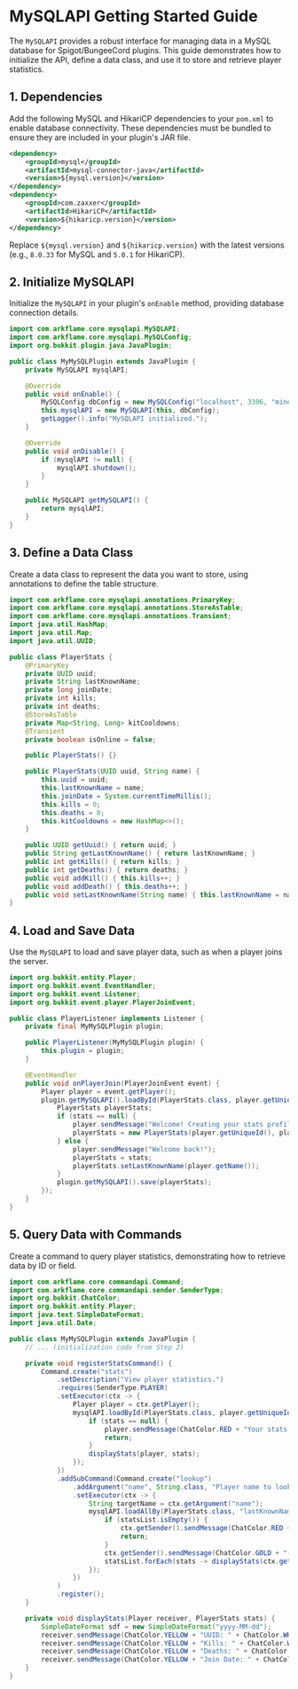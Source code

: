 # MySQLAPI Getting Started Guide

The `MySQLAPI` provides a robust interface for managing data in a MySQL database for Spigot/BungeeCord plugins. This guide demonstrates how to initialize the API, define a data class, and use it to store and retrieve player statistics.

## 1. Dependencies

Add the following MySQL and HikariCP dependencies to your `pom.xml` to enable database connectivity. These dependencies must be bundled to ensure they are included in your plugin's JAR file.

```xml
<dependency>
    <groupId>mysql</groupId>
    <artifactId>mysql-connector-java</artifactId>
    <version>${mysql.version}</version>
</dependency>
<dependency>
    <groupId>com.zaxxer</groupId>
    <artifactId>HikariCP</artifactId>
    <version>${hikaricp.version}</version>
</dependency>
```

Replace `${mysql.version}` and `${hikaricp.version}` with the latest versions (e.g., `8.0.33` for MySQL and `5.0.1` for HikariCP).

## 2. Initialize MySQLAPI

Initialize the `MySQLAPI` in your plugin's `onEnable` method, providing database connection details.

```java
import com.arkflame.core.mysqlapi.MySQLAPI;
import com.arkflame.core.mysqlapi.MySQLConfig;
import org.bukkit.plugin.java.JavaPlugin;

public class MyMySQLPlugin extends JavaPlugin {
    private MySQLAPI mysqlAPI;

    @Override
    public void onEnable() {
        MySQLConfig dbConfig = new MySQLConfig("localhost", 3306, "minecraft_server", "user", "password");
        this.mysqlAPI = new MySQLAPI(this, dbConfig);
        getLogger().info("MySQLAPI initialized.");
    }

    @Override
    public void onDisable() {
        if (mysqlAPI != null) {
            mysqlAPI.shutdown();
        }
    }

    public MySQLAPI getMySQLAPI() {
        return mysqlAPI;
    }
}
```

## 3. Define a Data Class

Create a data class to represent the data you want to store, using annotations to define the table structure.

```java
import com.arkflame.core.mysqlapi.annotations.PrimaryKey;
import com.arkflame.core.mysqlapi.annotations.StoreAsTable;
import com.arkflame.core.mysqlapi.annotations.Transient;
import java.util.HashMap;
import java.util.Map;
import java.util.UUID;

public class PlayerStats {
    @PrimaryKey
    private UUID uuid;
    private String lastKnownName;
    private long joinDate;
    private int kills;
    private int deaths;
    @StoreAsTable
    private Map<String, Long> kitCooldowns;
    @Transient
    private boolean isOnline = false;

    public PlayerStats() {}

    public PlayerStats(UUID uuid, String name) {
        this.uuid = uuid;
        this.lastKnownName = name;
        this.joinDate = System.currentTimeMillis();
        this.kills = 0;
        this.deaths = 0;
        this.kitCooldowns = new HashMap<>();
    }

    public UUID getUuid() { return uuid; }
    public String getLastKnownName() { return lastKnownName; }
    public int getKills() { return kills; }
    public int getDeaths() { return deaths; }
    public void addKill() { this.kills++; }
    public void addDeath() { this.deaths++; }
    public void setLastKnownName(String name) { this.lastKnownName = name; }
}
```

## 4. Load and Save Data

Use the `MySQLAPI` to load and save player data, such as when a player joins the server.

```java
import org.bukkit.entity.Player;
import org.bukkit.event.EventHandler;
import org.bukkit.event.Listener;
import org.bukkit.event.player.PlayerJoinEvent;

public class PlayerListener implements Listener {
    private final MyMySQLPlugin plugin;

    public PlayerListener(MyMySQLPlugin plugin) {
        this.plugin = plugin;
    }

    @EventHandler
    public void onPlayerJoin(PlayerJoinEvent event) {
        Player player = event.getPlayer();
        plugin.getMySQLAPI().loadById(PlayerStats.class, player.getUniqueId()).thenAccept(stats -> {
            PlayerStats playerStats;
            if (stats == null) {
                player.sendMessage("Welcome! Creating your stats profile...");
                playerStats = new PlayerStats(player.getUniqueId(), player.getName());
            } else {
                player.sendMessage("Welcome back!");
                playerStats = stats;
                playerStats.setLastKnownName(player.getName());
            }
            plugin.getMySQLAPI().save(playerStats);
        });
    }
}
```

## 5. Query Data with Commands

Create a command to query player statistics, demonstrating how to retrieve data by ID or field.

```java
import com.arkflame.core.commandapi.Command;
import com.arkflame.core.commandapi.sender.SenderType;
import org.bukkit.ChatColor;
import org.bukkit.entity.Player;
import java.text.SimpleDateFormat;
import java.util.Date;

public class MyMySQLPlugin extends JavaPlugin {
    // ... (initialization code from Step 2)

    private void registerStatsCommand() {
        Command.create("stats")
            .setDescription("View player statistics.")
            .requires(SenderType.PLAYER)
            .setExecutor(ctx -> {
                Player player = ctx.getPlayer();
                mysqlAPI.loadById(PlayerStats.class, player.getUniqueId()).thenAccept(stats -> {
                    if (stats == null) {
                        player.sendMessage(ChatColor.RED + "Your stats could not be found. Please relog.");
                        return;
                    }
                    displayStats(player, stats);
                });
            })
            .addSubCommand(Command.create("lookup")
                .addArgument("name", String.class, "Player name to look up.")
                .setExecutor(ctx -> {
                    String targetName = ctx.getArgument("name");
                    mysqlAPI.loadAllBy(PlayerStats.class, "lastKnownName", targetName).thenAccept(statsList -> {
                        if (statsList.isEmpty()) {
                            ctx.getSender().sendMessage(ChatColor.RED + "No player found with that name.");
                            return;
                        }
                        ctx.getSender().sendMessage(ChatColor.GOLD + "--- Stats for " + targetName + " ---");
                        statsList.forEach(stats -> displayStats(ctx.getPlayer(), stats));
                    });
                })
            )
            .register();
    }

    private void displayStats(Player receiver, PlayerStats stats) {
        SimpleDateFormat sdf = new SimpleDateFormat("yyyy-MM-dd");
        receiver.sendMessage(ChatColor.YELLOW + "UUID: " + ChatColor.WHITE + stats.getUuid());
        receiver.sendMessage(ChatColor.YELLOW + "Kills: " + ChatColor.WHITE + stats.getKills());
        receiver.sendMessage(ChatColor.YELLOW + "Deaths: " + ChatColor.WHITE + stats.getDeaths());
        receiver.sendMessage(ChatColor.YELLOW + "Join Date: " + ChatColor.WHITE + sdf.format(new Date(stats.getJoinDate())));
    }
}
```